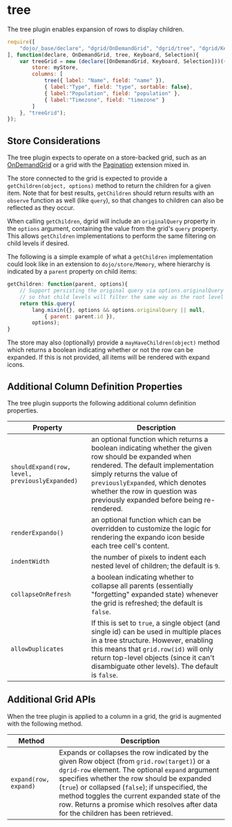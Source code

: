 # tree

The tree plugin enables expansion of rows to display children. 

```js
require([
    "dojo/_base/declare", "dgrid/OnDemandGrid", "dgrid/tree", "dgrid/Keyboard", "dgrid/Selection"
], function(declare, OnDemandGrid, tree, Keyboard, Selection){
    var treeGrid = new (declare([OnDemandGrid, Keyboard, Selection]))({
        store: myStore,
        columns: [
            tree({ label: "Name", field: "name" }),
            { label:"Type", field: "type", sortable: false},
            { label:"Population", field: "population" },
            { label:"Timezone", field: "timezone" }
        ]
    }, "treeGrid");
});
```

## Store Considerations

The tree plugin expects to operate on a store-backed grid, such as an
[OnDemandGrid](../core-components/OnDemandList-and-OnDemandGrid.md#ondemandgrid) or a grid with the [Pagination](../extensions/Pagination.md)
extension mixed in.

The store connected to the grid is expected to provide a `getChildren(object, options)`
method to return the children for a given item. Note that for best results,
`getChildren` should return results with an `observe` function as well
(like `query`), so that changes to children can also be reflected as they occur.

When calling `getChildren`, dgrid will include an `originalQuery` property in
the `options` argument, containing the value from the grid's `query` property.
This allows `getChildren` implementations to perform the same filtering on
child levels if desired.

The following is a simple example of what a `getChildren` implementation could
look like in an extension to `dojo/store/Memory`, where hierarchy is indicated
by a `parent` property on child items:

```js
getChildren: function(parent, options){
    // Support persisting the original query via options.originalQuery
    // so that child levels will filter the same way as the root level
    return this.query(
        lang.mixin({}, options && options.originalQuery || null,
            { parent: parent.id }),
        options);
}
```

The store may also (optionally) provide a `mayHaveChildren(object)` method which
returns a boolean indicating whether or not the row can be expanded. If this
is not provided, all items will be rendered with expand icons.

## Additional Column Definition Properties

The tree plugin supports the following additional column definition properties.

Property | Description
-------- | -----------
`shouldExpand(row, level, previouslyExpanded)` | an optional function which returns a boolean indicating whether the given row should be expanded when rendered.  The default implementation simply returns the value of `previouslyExpanded`, which denotes whether the row in question was previously expanded before being re-rendered.
`renderExpando()` | an optional function which can be overridden to customize the logic for rendering the expando icon beside each tree cell's content.
`indentWidth` | the number of pixels to indent each nested level of children; the default is `9`.
`collapseOnRefresh` | a boolean indicating whether to collapse all parents (essentially "forgetting" expanded state) whenever the grid is refreshed; the default is `false`.
`allowDuplicates` | If this is set to `true`, a single object (and single id) can be used in multiple places in a tree structure. However, enabling this means that `grid.row(id)` will only return top-level objects (since it can't disambiguate other levels). The default is `false`.

## Additional Grid APIs

When the tree plugin is applied to a column in a grid, the grid is augmented with
the following method.

Method | Description
------ | -----------
`expand(row, expand)` | Expands or collapses the row indicated by the given Row object (from `grid.row(target)`) or a `dgrid-row` element. The optional `expand` argument specifies whether the row should be expanded (`true`) or collapsed (`false`); if unspecified, the method toggles the current expanded state of the row.  Returns a promise which resolves after data for the children has been retrieved.